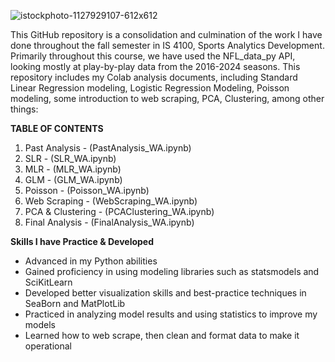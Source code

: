 ![istockphoto-1127929107-612x612](https://github.com/user-attachments/assets/b31bfed3-7be2-4b70-88f0-120a1c549a52)

This GitHub repository is a consolidation and culmination of the work I have done throughout the fall semester in IS 4100, Sports Analytics Development.
Primarily throughout this course, we have used the NFL_data_py API, looking mostly at play-by-play data from the 2016-2024 seasons. This repository includes my
Colab analysis documents, including Standard Linear Regression modeling, Logistic Regression Modeling, Poisson modeling, some introduction to web scraping, PCA, Clustering,
among other things:

**TABLE OF CONTENTS**
1. Past Analysis - (PastAnalysis_WA.ipynb)
2. SLR - (SLR_WA.ipynb)
3. MLR - (MLR_WA.ipynb)
4. GLM - (GLM_WA.ipynb)
5. Poisson - (Poisson_WA.ipynb)
6. Web Scraping - (WebScraping_WA.ipynb)
7. PCA & Clustering - (PCAClustering_WA.ipynb)
8. Final Analysis - (FinalAnalysis_WA.ipynb)

**Skills I have Practice & Developed**
- Advanced in my Python abilities
- Gained proficiency in using modeling libraries such as statsmodels and SciKitLearn
- Developed better visualization skills and best-practice techniques in SeaBorn and MatPlotLib
- Practiced in analyzing model results and using statistics to improve my models
- Learned how to web scrape, then clean and format data to make it operational
